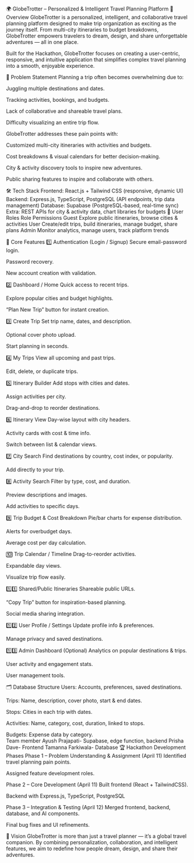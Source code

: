🌍 GlobeTrotter – Personalized & Intelligent Travel Planning Platform
🚀 Overview
GlobeTrotter is a personalized, intelligent, and collaborative travel planning platform designed to make trip organization as exciting as the journey itself. From multi-city itineraries to budget breakdowns, GlobeTrotter empowers travelers to dream, design, and share unforgettable adventures — all in one place.

Built for the Hackathon, GlobeTrotter focuses on creating a user-centric, responsive, and intuitive application that simplifies complex travel planning into a smooth, enjoyable experience.

🎯 Problem Statement
Planning a trip often becomes overwhelming due to:

Juggling multiple destinations and dates.

Tracking activities, bookings, and budgets.

Lack of collaborative and shareable travel plans.

Difficulty visualizing an entire trip flow.

GlobeTrotter addresses these pain points with:

Customized multi-city itineraries with activities and budgets.

Cost breakdowns & visual calendars for better decision-making.

City & activity discovery tools to inspire new adventures.

Public sharing features to inspire and collaborate with others.

🛠 Tech Stack
Frontend: React.js + Tailwind CSS (responsive, dynamic UI)
Backend: Express.js,  TypeScript, PostgreSQL (API endpoints, trip data management)
Database: Supabase (PostgreSQL-based, real-time sync)
Extra: REST APIs for city & activity data, chart libraries for budgets                                                                                                                                👥 User Roles
Role	Permissions
Guest	Explore public itineraries, browse cities & activities
User	Create/edit trips, build itineraries, manage budget, share plans
Admin	Monitor analytics, manage users, track platform trends

🌟 Core Features
1️⃣ Authentication (Login / Signup)
Secure email-password login.

Password recovery.

New account creation with validation.

2️⃣ Dashboard / Home
Quick access to recent trips.

Explore popular cities and budget highlights.

“Plan New Trip” button for instant creation.

3️⃣ Create Trip
Set trip name, dates, and description.

Optional cover photo upload.

Start planning in seconds.

4️⃣ My Trips
View all upcoming and past trips.

Edit, delete, or duplicate trips.

5️⃣ Itinerary Builder
Add stops with cities and dates.

Assign activities per city.

Drag-and-drop to reorder destinations.

6️⃣ Itinerary View
Day-wise layout with city headers.

Activity cards with cost & time info.

Switch between list & calendar views.

7️⃣ City Search
Find destinations by country, cost index, or popularity.

Add directly to your trip.

8️⃣ Activity Search
Filter by type, cost, and duration.

Preview descriptions and images.

Add activities to specific days.

9️⃣ Trip Budget & Cost Breakdown
Pie/bar charts for expense distribution.

Alerts for overbudget days.

Average cost per day calculation.

🔟 Trip Calendar / Timeline
Drag-to-reorder activities.

Expandable day views.

Visualize trip flow easily.

1️⃣1️⃣ Shared/Public Itineraries
Shareable public URLs.

“Copy Trip” button for inspiration-based planning.

Social media sharing integration.

1️⃣2️⃣ User Profile / Settings
Update profile info & preferences.

Manage privacy and saved destinations.

1️⃣3️⃣ Admin Dashboard (Optional)
Analytics on popular destinations & trips.

User activity and engagement stats.

User management tools.

🗂 Database Structure
Users: Accounts, preferences, saved destinations.

Trips: Name, description, cover photo, start & end dates.

Stops: Cities in each trip with dates.

Activities: Name, category, cost, duration, linked to stops.

Budgets: Expense data by category.                                                                                                                                                                                                                 
Team member                                                                                                                                                                                                                        Ayush Prajapati- Supabase, edge function, backend                                                                                                                                                 Prisha Dave- Frontend                                                                                                                                                                                          Tamanna Farkiwala- Database                                                                                                                                                                                     🏆 Hackathon Development Phases
Phase 1 – Problem Understanding & Assignment (April 11)
Identified travel planning pain points.

Assigned feature development roles.

Phase 2 – Core Development (April 11)
Built frontend (React + TailwindCSS).

Backend with Express.js, TypeScript, PostgreSQL

Phase 3 – Integration & Testing (April 12)
Merged frontend, backend, database, and AI components.

Final bug fixes and UI refinements.

📌 Vision
GlobeTrotter is more than just a travel planner — it’s a global travel companion. By combining personalization, collaboration, and intelligent features, we aim to redefine how people dream, design, and share their adventures.